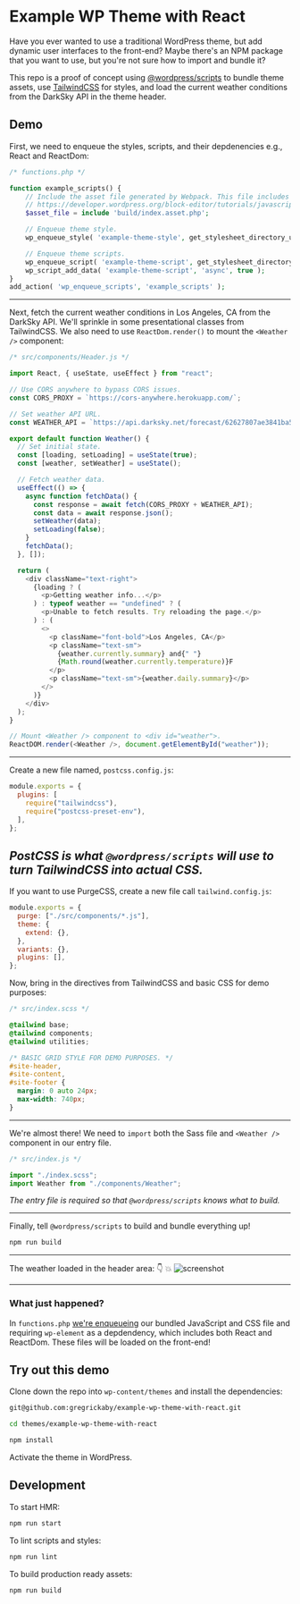 # Example WP Theme with React

Have you ever wanted to use a traditional WordPress theme, but add dynamic user interfaces to the front-end? Maybe there's an NPM package that you want to use, but you're not sure how to import and bundle it?

This repo is a proof of concept using [@wordpress/scripts](https://developer.wordpress.org/block-editor/packages/packages-scripts/) to bundle theme assets, use [TailwindCSS](https://tailwindcss.com/) for styles, and load the current weather conditions from the DarkSky API in the theme header.

## Demo

First, we need to enqueue the styles, scripts, and their depdenencies e.g., React and ReactDom:

```php
/* functions.php */

function example_scripts() {
	// Include the asset file generated by Webpack. This file includes dependencies!
	// https://developer.wordpress.org/block-editor/tutorials/javascript/js-build-setup/#dependency-management
	$asset_file = include 'build/index.asset.php';

	// Enqueue theme style.
	wp_enqueue_style( 'example-theme-style', get_stylesheet_directory_uri() . '/build/index.css', [], $asset_file['version'] );

	// Enqueue theme scripts.
	wp_enqueue_script( 'example-theme-script', get_stylesheet_directory_uri() . '/build/index.js', $asset_file['dependencies'], $asset_file['version'], true );
	wp_script_add_data( 'example-theme-script', 'async', true );
}
add_action( 'wp_enqueue_scripts', 'example_scripts' );
```

---

Next, fetch the current weather conditions in Los Angeles, CA from the DarkSky API. We'll sprinkle in some presentational classes from TailwindCSS. We also need to use `ReactDom.render()` to mount the `<Weather />` component:

```js
/* src/components/Header.js */

import React, { useState, useEffect } from "react";

// Use CORS anywhere to bypass CORS issues.
const CORS_PROXY = `https://cors-anywhere.herokuapp.com/`;

// Set weather API URL.
const WEATHER_API = `https://api.darksky.net/forecast/62627807ae3841ba587c80d49b90759b/37.8267,-122.4233`;

export default function Weather() {
  // Set initial state.
  const [loading, setLoading] = useState(true);
  const [weather, setWeather] = useState();

  // Fetch weather data.
  useEffect(() => {
    async function fetchData() {
      const response = await fetch(CORS_PROXY + WEATHER_API);
      const data = await response.json();
      setWeather(data);
      setLoading(false);
    }
    fetchData();
  }, []);

  return (
    <div className="text-right">
      {loading ? (
        <p>Getting weather info...</p>
      ) : typeof weather == "undefined" ? (
        <p>Unable to fetch results. Try reloading the page.</p>
      ) : (
        <>
          <p className="font-bold">Los Angeles, CA</p>
          <p className="text-sm">
            {weather.currently.summary} and{" "}
            {Math.round(weather.currently.temperature)}F
          </p>
          <p className="text-sm">{weather.daily.summary}</p>
        </>
      )}
    </div>
  );
}

// Mount <Weather /> component to <div id="weather">.
ReactDOM.render(<Weather />, document.getElementById("weather"));

```
---

Create a new file named, `postcss.config.js`:

```js
module.exports = {
  plugins: [
    require("tailwindcss"),
    require("postcss-preset-env"),
  ],
};
```
_PostCSS is what `@wordpress/scripts` will use to turn TailwindCSS into actual CSS._
---

If you want to use PurgeCSS, create a new file call `tailwind.config.js`:

```js
module.exports = {
  purge: ["./src/components/*.js"],
  theme: {
    extend: {},
  },
  variants: {},
  plugins: [],
};

```

Now, bring in the directives from TailwindCSS and basic CSS for demo purposes:

```scss
/* src/index.scss */

@tailwind base;
@tailwind components;
@tailwind utilities;

/* BASIC GRID STYLE FOR DEMO PURPOSES. */
#site-header,
#site-content,
#site-footer {
  margin: 0 auto 24px;
  max-width: 740px;
}

```

---

We're almost there! We need to `import` both the Sass file and `<Weather />` component in our entry file.

```js
/* src/index.js */

import "./index.scss";
import Weather from "./components/Weather";
```

_The entry file is required so that `@wordpress/scripts` knows what to build._

---

Finally, tell `@wordpress/scripts` to build and bundle everything up!

```bash
npm run build
```

---

The weather loaded in the header area: 👇 💥
![screenshot](https://dl.dropbox.com/s/q9jqy32g8tnjimq/kapture%202020-07-21%20at%2013.33.48.gif?dl=0)

---

### What just happened?

In `functions.php` [we're enqueueing](https://github.com/gregrickaby/wp-theme-with-react/blob/master/functions.php) our bundled JavaScript and CSS file and requiring `wp-element` as a depdendency, which includes both React and ReactDom. These files will be loaded on the front-end!

## Try out this demo

Clone down the repo into `wp-content/themes` and install the dependencies:

```bash
git@github.com:gregrickaby/example-wp-theme-with-react.git
```

```bash
cd themes/example-wp-theme-with-react
```

```bash
npm install
```

Activate the theme in WordPress.

## Development

To start HMR:

```bash
npm run start
```

To lint scripts and styles:

```bash
npm run lint
```

To build production ready assets:

```bash
npm run build
```
